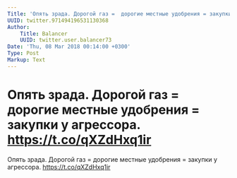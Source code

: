 ```yaml
---
Title: 'Опять зрада. Дорогой газ =  дорогие местные удобрения = закупки у агрессора. https://t.co/qXZdHxq1ir'
UUID: twitter.971494196531130368
Author:
    Title: Balancer
    UUID: twitter.user.balancer73
Date: 'Thu, 08 Mar 2018 00:14:00 +0300'
Type: Post
Markup: Text
---
```


# Опять зрада. Дорогой газ =  дорогие местные удобрения = закупки у агрессора. https://t.co/qXZdHxq1ir

Опять зрада. Дорогой газ =  дорогие местные удобрения =
закупки у агрессора. https://t.co/qXZdHxq1ir